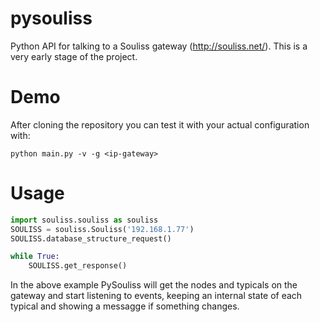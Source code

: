 # pysouliss
Python API for talking to a Souliss gateway (http://souliss.net/). This is a very early stage of the project.

# Demo
After cloning the repository you can test it with your actual configuration with:
```
python main.py -v -g <ip-gateway>
```

# Usage
```python
import souliss.souliss as souliss
SOULISS = souliss.Souliss('192.168.1.77')
SOULISS.database_structure_request()

while True:
    SOULISS.get_response()
```

In the above example PySouliss will get the nodes and typicals on the gateway and start listening to events, keeping an internal state of each typical and showing a messagge if something changes.

